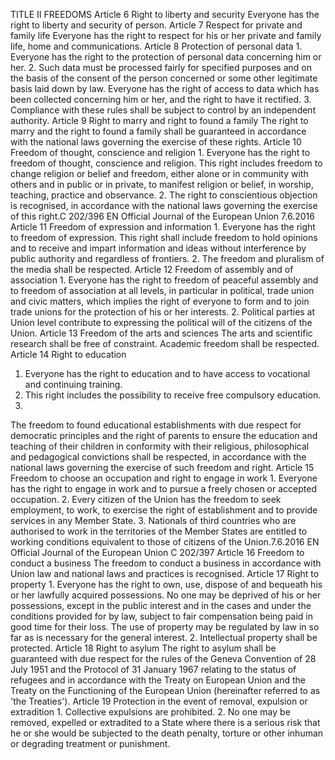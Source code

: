 TITLE II
FREEDOMS
Article 6
Right to liberty and security
Everyone has the right to liberty and security of person.
Article 7
Respect for private and family life
Everyone has the right to respect for his or her private and family life, home and communications.
Article 8
Protection of personal data
1.
Everyone has the right to the protection of personal data concerning him or her.
2.
Such data must be processed fairly for specified purposes and on the basis of the consent of the
person concerned or some other legitimate basis laid down by law. Everyone has the right of access
to data which has been collected concerning him or her, and the right to have it rectified.
3.
Compliance with these rules shall be subject to control by an independent authority.
Article 9
Right to marry and right to found a family
The right to marry and the right to found a family shall be guaranteed in accordance with the
national laws governing the exercise of these rights.
Article 10
Freedom of thought, conscience and religion
1.
Everyone has the right to freedom of thought, conscience and religion. This right includes
freedom to change religion or belief and freedom, either alone or in community with others and in
public or in private, to manifest religion or belief, in worship, teaching, practice and observance.
2.
The right to conscientious objection is recognised, in accordance with the national laws
governing the exercise of this right.C 202/396
EN
Official Journal of the European Union
7.6.2016
Article 11
Freedom of expression and information
1.
Everyone has the right to freedom of expression. This right shall include freedom to hold
opinions and to receive and impart information and ideas without interference by public authority
and regardless of frontiers.
2.
The freedom and pluralism of the media shall be respected.
Article 12
Freedom of assembly and of association
1.
Everyone has the right to freedom of peaceful assembly and to freedom of association at all
levels, in particular in political, trade union and civic matters, which implies the right of everyone to
form and to join trade unions for the protection of his or her interests.
2.
Political parties at Union level contribute to expressing the political will of the citizens of
the Union.
Article 13
Freedom of the arts and sciences
The arts and scientific research shall be free of constraint. Academic freedom shall be respected.
Article 14
Right to education
1. Everyone has the right to education and to have access to vocational and continuing training.
2. This right includes the possibility to receive free compulsory education.
3.
The freedom to found educational establishments with due respect for democratic principles
and the right of parents to ensure the education and teaching of their children in conformity with
their religious, philosophical and pedagogical convictions shall be respected, in accordance with the
national laws governing the exercise of such freedom and right.
Article 15
Freedom to choose an occupation and right to engage in work
1.
Everyone has the right to engage in work and to pursue a freely chosen or accepted occupation.
2.
Every citizen of the Union has the freedom to seek employment, to work, to exercise the right
of establishment and to provide services in any Member State.
3.
Nationals of third countries who are authorised to work in the territories of the Member States
are entitled to working conditions equivalent to those of citizens of the Union.7.6.2016
EN
Official Journal of the European Union
C 202/397
Article 16
Freedom to conduct a business
The freedom to conduct a business in accordance with Union law and national laws and practices
is recognised.
Article 17
Right to property
1.
Everyone has the right to own, use, dispose of and bequeath his or her lawfully acquired
possessions. No one may be deprived of his or her possessions, except in the public interest and
in the cases and under the conditions provided for by law, subject to fair compensation being paid in
good time for their loss. The use of property may be regulated by law in so far as is necessary for the
general interest.
2.
Intellectual property shall be protected.
Article 18
Right to asylum
The right to asylum shall be guaranteed with due respect for the rules of the Geneva Convention
of 28 July 1951 and the Protocol of 31 January 1967 relating to the status of refugees and in
accordance with the Treaty on European Union and the Treaty on the Functioning of the
European Union (hereinafter referred to as 'the Treaties').
Article 19
Protection in the event of removal, expulsion or extradition
1.
Collective expulsions are prohibited.
2.
No one may be removed, expelled or extradited to a State where there is a serious risk that he
or she would be subjected to the death penalty, torture or other inhuman or degrading treatment or
punishment.

